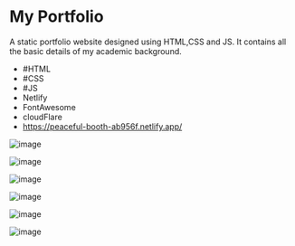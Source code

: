 # My Portfolio
A static portfolio website designed using HTML,CSS and JS. It contains all the basic details of my academic background.
- #HTML
- #CSS
- #JS
- Netlify
- FontAwesome
- cloudFlare
- https://peaceful-booth-ab956f.netlify.app/

![image](https://user-images.githubusercontent.com/83343880/132522084-4ee263d0-a45a-42ac-b313-86ca9fc63552.png)

![image](https://user-images.githubusercontent.com/83343880/132519848-fe793d44-eac2-4b59-bfe7-0f475672aa48.png)

![image](https://user-images.githubusercontent.com/83343880/132519950-e5b36215-39f1-443d-9725-5c5a51399129.png)

![image](https://user-images.githubusercontent.com/83343880/132520028-1921b49a-9a3e-4526-97d5-9b41886bb20a.png)

![image](https://user-images.githubusercontent.com/83343880/132520132-437dfea0-67c8-472c-bdd5-5d50f0b69066.png)

![image](https://user-images.githubusercontent.com/83343880/132520354-2ce389e3-7288-4d29-b523-3af7c18ab6f9.png)


